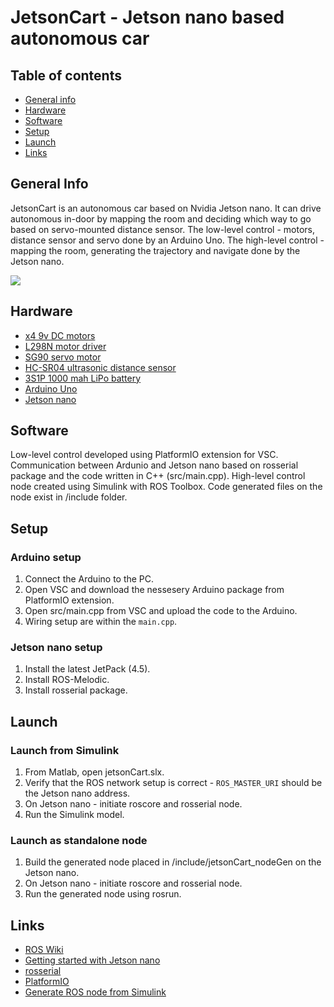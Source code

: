 # JetsonCart - Jetson nano based autonomous car

## Table of contents
* [General info](#general-info)
* [Hardware](#hardware)
* [Software](#software)
* [Setup](#setup)
* [Launch](#launch)
* [Links](#links)


## General Info
JetsonCart is an autonomous car based on Nvidia Jetson nano. It can drive autonomous in-door by mapping the room and deciding which way to go based on servo-mounted distance sensor.
The low-level control - motors, distance sensor and servo done by an Arduino Uno.
The high-level control - mapping the room, generating the trajectory and navigate done by the Jetson nano.

![](jetsonCart.jpg)


## Hardware
* [x4 9v DC motors](https://www.amazon.com/ApplianPar-Shaft-Gearbox-Plastic-Arduino/dp/B086D5M65M/ref=sr_1_5?dchild=1&keywords=arduino+car+motor&qid=1621510784&sr=8-5)
* [L298N motor driver](https://www.amazon.com/Qunqi-2Packs-Controller-Stepper-Arduino/dp/B01M29YK5U/ref=sr_1_3?crid=3HAA8WN8KBEIQ&dchild=1&keywords=l298n&qid=1621510867&sprefix=L29%2Caps%2C347&sr=8-3)
* [SG90 servo motor](https://www.amazon.com/Smraza-Helicopter-Airplane-Control-Arduino/dp/B07L2SF3R4/ref=sr_1_1_sspa?dchild=1&keywords=servo+motor&qid=1621510890&sr=8-1-spons&psc=1&smid=AMIHZKLK542FQ&spLa=ZW5jcnlwdGVkUXVhbGlmaWVyPUEyS0pOSU9ROFlBUUwzJmVuY3J5cHRlZElkPUEwOTQzOTEyM0sxWEJTOEhLRUcxQyZlbmNyeXB0ZWRBZElkPUEwMzI1MTA5MUFXNEtIUFJQUlZZMSZ3aWRnZXROYW1lPXNwX2F0ZiZhY3Rpb249Y2xpY2tSZWRpcmVjdCZkb05vdExvZ0NsaWNrPXRydWU=)
* [HC-SR04 ultrasonic distance sensor](https://www.amazon.com/Smraza-Ultrasonic-Distance-Mounting-Duemilanove/dp/B01JG09DCK/ref=sr_1_1_sspa?dchild=1&keywords=ultrasonic+sensor&qid=1621510929&sr=8-1-spons&psc=1&spLa=ZW5jcnlwdGVkUXVhbGlmaWVyPUExNVVKUzcyUlhMRjExJmVuY3J5cHRlZElkPUExMDA5ODQ0MzdNS05USjgzUkNYTiZlbmNyeXB0ZWRBZElkPUEwNDIyMDEyMjNLSDE1TkdLU0lJQSZ3aWRnZXROYW1lPXNwX2F0ZiZhY3Rpb249Y2xpY2tSZWRpcmVjdCZkb05vdExvZ0NsaWNrPXRydWU=)
* [3S1P 1000 mah LiPo battery](https://www.amazon.com/1000mAh-Airplane-Quadcopter-Helicopter-Multi-Motor/dp/B07TJW4SY9/ref=sr_1_5?dchild=1&keywords=1000mah+3s1p+11.v+lipo&qid=1621510990&sr=8-5)
* [Arduino Uno](https://www.amazon.com/Arduino-A000066-ARDUINO-UNO-R3/dp/B008GRTSV6/ref=sr_1_3?dchild=1&keywords=arduino+uno&qid=1621511012&sr=8-3)
* [Jetson nano](https://www.amazon.com/NVIDIA-Jetson-Nano-Developer-945-13541-0000-000/dp/B08J157LHH/ref=sr_1_4?dchild=1&keywords=jetson+nano&qid=1621511032&sr=8-4)

## Software
Low-level control developed using PlatformIO extension for VSC. Communication between Ardunio and Jetson nano based on rosserial package and the code written in C++ (src/main.cpp).
High-level control node created using Simulink with ROS Toolbox. Code generated files on the node exist in /include folder.

## Setup
### Arduino setup
1. Connect the Arduino to the PC.
2. Open VSC and download the nessesery Arduino package from PlatformIO extension.
3. Open src/main.cpp from VSC and upload the code to the Arduino.
4. Wiring setup are within the `main.cpp`.

### Jetson nano setup
1. Install the latest JetPack (4.5).
2. Install ROS-Melodic.
3. Install rosserial package.

## Launch
### Launch from Simulink
1. From Matlab, open jetsonCart.slx.
2. Verify that the ROS network setup is correct - `ROS_MASTER_URI` should be the Jetson nano address.
3. On Jetson nano - initiate roscore and rosserial node.
4. Run the Simulink model.

### Launch as standalone node
1. Build the generated node placed in /include/jetsonCart_nodeGen on the Jetson nano.
2. On Jetson nano - initiate roscore and rosserial node.
3. Run the generated node using rosrun.

## Links
* [ROS Wiki](http://wiki.ros.org/ROS/Introduction)
* [Getting started with Jetson nano](https://developer.nvidia.com/embedded/learn/get-started-jetson-nano-2gb-devkit)
* [rosserial](http://wiki.ros.org/rosserial)
* [PlatformIO](https://platformio.org/)
* [Generate ROS node from Simulink](https://www.mathworks.com/help/ros/ug/generate-a-standalone-ros-node-from-simulink.html)


